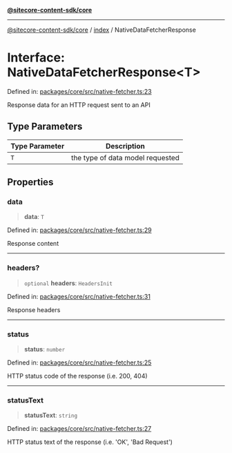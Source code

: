[**@sitecore-content-sdk/core**](../../README.md)

***

[@sitecore-content-sdk/core](../../README.md) / [index](../README.md) / NativeDataFetcherResponse

# Interface: NativeDataFetcherResponse\<T\>

Defined in: [packages/core/src/native-fetcher.ts:23](https://github.com/Sitecore/xmc-jss-dev/blob/24bfb351cb3f21ca109885aec5c8f4d4d5e46084/packages/core/src/native-fetcher.ts#L23)

Response data for an HTTP request sent to an API

## Type Parameters

| Type Parameter | Description |
| ------ | ------ |
| `T` | the type of data model requested |

## Properties

### data

> **data**: `T`

Defined in: [packages/core/src/native-fetcher.ts:29](https://github.com/Sitecore/xmc-jss-dev/blob/24bfb351cb3f21ca109885aec5c8f4d4d5e46084/packages/core/src/native-fetcher.ts#L29)

Response content

***

### headers?

> `optional` **headers**: `HeadersInit`

Defined in: [packages/core/src/native-fetcher.ts:31](https://github.com/Sitecore/xmc-jss-dev/blob/24bfb351cb3f21ca109885aec5c8f4d4d5e46084/packages/core/src/native-fetcher.ts#L31)

Response headers

***

### status

> **status**: `number`

Defined in: [packages/core/src/native-fetcher.ts:25](https://github.com/Sitecore/xmc-jss-dev/blob/24bfb351cb3f21ca109885aec5c8f4d4d5e46084/packages/core/src/native-fetcher.ts#L25)

HTTP status code of the response (i.e. 200, 404)

***

### statusText

> **statusText**: `string`

Defined in: [packages/core/src/native-fetcher.ts:27](https://github.com/Sitecore/xmc-jss-dev/blob/24bfb351cb3f21ca109885aec5c8f4d4d5e46084/packages/core/src/native-fetcher.ts#L27)

HTTP status text of the response (i.e. 'OK', 'Bad Request')
